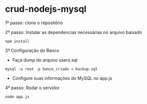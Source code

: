 # crud-nodejs-mysql

1º passo: clone o repositório

2º passo: Instalar as dependencias necessárias no arquivo baixado

```
npm install
```
3º Configuração do Banco

* Faça dump do arquivo users.sql
```
mysql -u root -p banco_criado < backup.sql
```
* Configure suas informações do MySQL no app.js

4º passo: Rodar o servidor

```
node app.js
```

